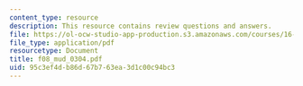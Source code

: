```yaml
---
content_type: resource
description: This resource contains review questions and answers.
file: https://ol-ocw-studio-app-production.s3.amazonaws.com/courses/16-01-unified-engineering-i-ii-iii-iv-fall-2005-spring-2006/95c3ef4db86d67b763ea3d1c00c94bc3_f08_mud_0304.pdf
file_type: application/pdf
resourcetype: Document
title: f08_mud_0304.pdf
uid: 95c3ef4d-b86d-67b7-63ea-3d1c00c94bc3
---
```

